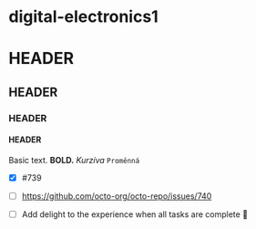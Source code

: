 # digital-electronics1
# HEADER
## HEADER
### HEADER
#### HEADER
Basic text.
**BOLD.**
*Kurzíva*
`Proměnná`
- [x] #739
- [ ] https://github.com/octo-org/octo-repo/issues/740
- [ ] Add delight to the experience when all tasks are complete :tada:

